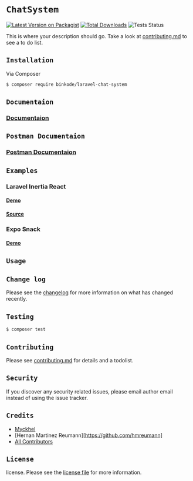 # `ChatSystem`

[![Latest Version on Packagist][ico-version]][link-packagist]
[![Total Downloads][ico-downloads]][link-downloads]
![Tests Status](https://github.com/binkode/laravel-chat-system/actions/workflows/run-test.yml/badge.svg)

This is where your description should go. Take a look at [contributing.md](contributing.md) to see a to do list.

## `Installation`

Via Composer

``` bash
$ composer require binkode/laravel-chat-system
```

## `Documentaion`
### **[Documentaion](https://binkode.github.io/laravel-chat-system)**

## `Postman Documentaion`
### **[Postman Documentaion](https://documenter.getpostman.com/view/9558301/TzXwEyDq)**

## `Examples`
### Laravel Inertia React 
#### **[Demo](https://laravel-chat.myckhel.com/chat)**
#### **[Source](https://github.com/binkode/chat-system-example)**

### Expo Snack
#### **[Demo](https://snack.expo.dev/@myckhel/laravel-chat-system)**

## `Usage`

## `Change log`

Please see the [changelog](changelog.md) for more information on what has changed recently.

## `Testing`

``` bash
$ composer test
```

## `Contributing`

Please see [contributing.md](contributing.md) for details and a todolist.

## `Security`

If you discover any security related issues, please email author email instead of using the issue tracker.

## `Credits`

- [Myckhel][link-author]
- [Hernan Martinez Reumann][https://github.com/hmreumann]
- [All Contributors][link-contributors]

## `License`

license. Please see the [license file](license.md) for more information.

[ico-version]: https://img.shields.io/packagist/v/binkode/laravel-chat-system.svg?style=flat-square
[ico-downloads]: https://img.shields.io/packagist/dt/binkode/laravel-chat-system.svg?style=flat-square
[ico-travis]: https://img.shields.io/travis/myckhel/laravel-chat-system/master.svg?style=flat-square
[ico-styleci]: https://styleci.io/repos/12345678/shield

[link-packagist]: https://packagist.org/packages/binkode/laravel-chat-system
[link-downloads]: https://packagist.org/packages/binkode/laravel-chat-system
[link-travis]: https://travis-ci.org/myckhel/laravel-chat-system
[link-styleci]: https://styleci.io/repos/12345678
[link-author]: https://github.com/myckhel
[link-contributors]: ../../contributors
